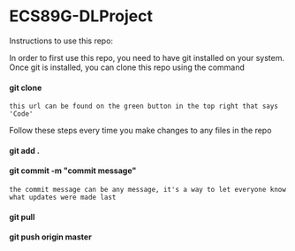 # ECS89G-DLProject

Instructions to use this repo:

In order to first use this repo, you need to have git installed on your system.
Once git is installed, you can clone this repo using the command

#### git clone <url>
	this url can be found on the green button in the top right that says 'Code'

Follow these steps every time you make changes to any files in the repo

#### git add .
#### git commit -m "commit message"
	the commit message can be any message, it's a way to let everyone know what updates were made last
#### git pull
#### git push origin master